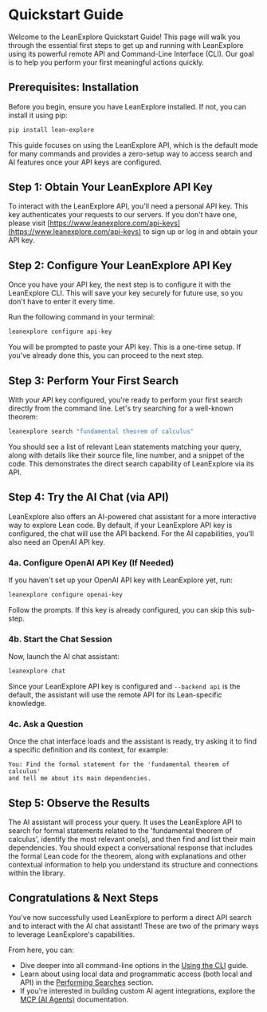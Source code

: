 # Quickstart Guide

Welcome to the LeanExplore Quickstart Guide! This page will walk you through the essential first steps to get up and running with LeanExplore using its powerful remote API and Command-Line Interface (CLI). Our goal is to help you perform your first meaningful actions quickly.

## Prerequisites: Installation

Before you begin, ensure you have LeanExplore installed. If not, you can install it using pip:

```bash
pip install lean-explore
```

This guide focuses on using the LeanExplore API, which is the default mode for many commands and provides a zero-setup way to access search and AI features once your API keys are configured.

## Step 1: Obtain Your LeanExplore API Key

To interact with the LeanExplore API, you'll need a personal API key. This key authenticates your requests to our servers. If you don't have one, please visit [https://www.leanexplore.com/api-keys](https://www.leanexplore.com/api-keys) to sign up or log in and obtain your API key.

## Step 2: Configure Your LeanExplore API Key

Once you have your API key, the next step is to configure it with the LeanExplore CLI. This will save your key securely for future use, so you don't have to enter it every time.

Run the following command in your terminal:

```bash
leanexplore configure api-key
```

You will be prompted to paste your API key. This is a one-time setup. If you've already done this, you can proceed to the next step.

## Step 3: Perform Your First Search

With your API key configured, you're ready to perform your first search directly from the command line. Let's try searching for a well-known theorem:

```bash
leanexplore search "fundamental theorem of calculus"
```

You should see a list of relevant Lean statements matching your query, along with details like their source file, line number, and a snippet of the code. This demonstrates the direct search capability of LeanExplore via its API.

## Step 4: Try the AI Chat (via API)

LeanExplore also offers an AI-powered chat assistant for a more interactive way to explore Lean code. By default, if your LeanExplore API key is configured, the chat will use the API backend. For the AI capabilities, you'll also need an OpenAI API key.

### 4a. Configure OpenAI API Key (If Needed)

If you haven't set up your OpenAI API key with LeanExplore yet, run:

```bash
leanexplore configure openai-key
```

Follow the prompts. If this key is already configured, you can skip this sub-step.

### 4b. Start the Chat Session

Now, launch the AI chat assistant:

```bash
leanexplore chat
```

Since your LeanExplore API key is configured and `--backend api` is the default, the assistant will use the remote API for its Lean-specific knowledge.

### 4c. Ask a Question

Once the chat interface loads and the assistant is ready, try asking it to find a specific definition and its context, for example:

```
You: Find the formal statement for the 'fundamental theorem of calculus'
and tell me about its main dependencies.
```

## Step 5: Observe the Results

The AI assistant will process your query. It uses the LeanExplore API to search for formal statements related to the 'fundamental theorem of calculus', identify the most relevant one(s), and then find and list their main dependencies. You should expect a conversational response that includes the formal Lean code for the theorem, along with explanations and other contextual information to help you understand its structure and connections within the library.

## Congratulations & Next Steps

You've now successfully used LeanExplore to perform a direct API search and to interact with the AI chat assistant! These are two of the primary ways to leverage LeanExplore's capabilities.

From here, you can:

* Dive deeper into all command-line options in the [Using the CLI](../cli/usage.md) guide.
* Learn about using local data and programmatic access (both local and API) in the [Performing Searches](../cli/search.md) section.
* If you're interested in building custom AI agent integrations, explore the [MCP (AI Agents)](../mcp/agents.md) documentation.